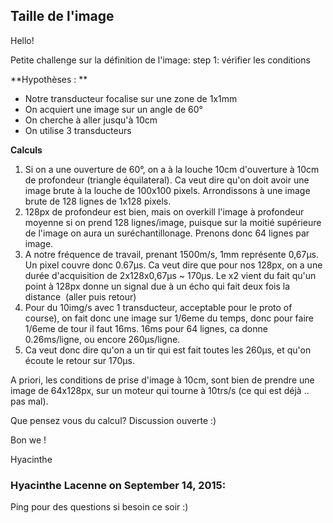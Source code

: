 ## Taille de l'image



Hello!  
  
Petite challenge sur la définition de l'image: step 1: vérifier les conditions  
  
**Hypothèses : **  

  * Notre transducteur focalise sur une zone de 1x1mm
  * On acquiert une image sur un angle de 60°
  * On cherche à aller jusqu'à 10cm
  * On utilise 3 transducteurs

  
**Calculs**  

  1. Si on a une ouverture de 60°, on a à la louche 10cm d'ouverture à 10cm de profondeur (triangle équilateral). Ca veut dire qu'on doit avoir une image brute à la louche de 100x100 pixels. Arrondissons à une image brute de 128 lignes de 1x128 pixels.
  2. 128px de profondeur est bien, mais on overkill l'image à profondeur moyenne si on prend 128 lignes/image, puisque sur la moitié supérieure de l'image on aura un suréchantillonage. Prenons donc 64 lignes par image.
  3. A notre fréquence de travail, prenant 1500m/s, 1mm représente 0,67µs. Un pixel couvre donc 0.67µs. Ca veut dire que pour nos 128px, on a une durée d'acquisition de 2x128x0,67µs ~ 170µs. Le x2 vient du fait qu'un point à 128px donne un signal due à un écho qui fait deux fois la distance  (aller puis retour)
  4. Pour du 10img/s avec 1 transducteur, acceptable pour le proto of course), on fait donc une image sur 1/6eme du temps, donc pour faire 1/6eme de tour il faut 16ms. 16ms pour 64 lignes, ca donne 0.26ms/ligne, ou encore 260µs/ligne.
  5. Ca veut donc dire qu'on a un tir qui est fait toutes les 260µs, et qu'on écoute le retour sur 170µs.

  
A priori, les conditions de prise d'image à 10cm, sont bien de prendre une
image de 64x128px, sur un moteur qui tourne à 10trs/s (ce qui est déjà .. pas
mal).  
  
Que pensez vous du calcul? Discussion ouverte :)  
  
Bon we !  
  
Hyacinthe



### **Hyacinthe Lacenne** on September 14, 2015:



Ping pour des questions si besoin ce soir :)



